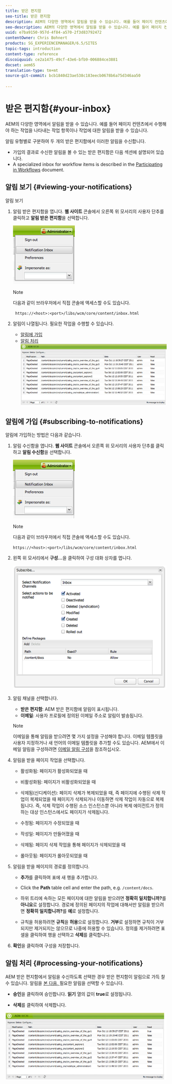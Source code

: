 ```yaml
---
title: 받은 편지함
seo-title: 받은 편지함
description: AEM의 다양한 영역에서 알림을 받을 수 있습니다. 예를 들어 페이지 컨텐츠에서 수행해야 하는 작업을 나타내는 작업 항목이나 작업에 대한 알림을 받을 수 있습니다.
seo-description: AEM의 다양한 영역에서 알림을 받을 수 있습니다. 예를 들어 페이지 컨텐츠에서 수행해야 하는 작업을 나타내는 작업 항목이나 작업에 대한 알림을 받을 수 있습니다.
uuid: e7ba9150-957d-4f84-a570-2f3d83792472
contentOwner: Chris Bohnert
products: SG_EXPERIENCEMANAGER/6.5/SITES
topic-tags: introduction
content-type: reference
discoiquuid: ce2a1475-49cf-43e6-bfb9-006884ce3881
docset: aem65
translation-type: tm+mt
source-git-commit: bcb1840d23ae538c183eecb0678b6a75d346aa50

---
```



# 받은 편지함{#your-inbox}

AEM의 다양한 영역에서 알림을 받을 수 있습니다. 예를 들어 페이지 컨텐츠에서 수행해야 하는 작업을 나타내는 작업 항목이나 작업에 대한 알림을 받을 수 있습니다.

알림 유형별로 구분하여 두 개의 받은 편지함에서 이러한 알림을 수신합니다.

* 가입의 결과로 수신한 알림을 볼 수 있는 받은 편지함은 다음 섹션에 설명되어 있습니다.
* A specialized inbox for workflow items is described in the [Participating in Workflows](/help/sites-classic-ui-authoring/classic-workflows-participating.md) document.

## 알림 보기 {#viewing-your-notifications}

알림 보기

1. 알림 받은 편지함을 엽니다. **웹 사이트** 콘솔에서 오른쪽 위 모서리의 사용자 단추를 클릭하고 **알림 받은 편지함**&#x200B;을 선택합니다.

   ![screen_shot_2012-02-08at105226am](assets/screen_shot_2012-02-08at105226am.png)

   >[!NOTE]
   >
   >다음과 같이 브라우저에서 직접 콘솔에 액세스할 수도 있습니다.
   >
   >
   >` https://<host>:<port>/libs/wcm/core/content/inbox.html`

1. 알림이 나열됩니다. 필요한 작업을 수행할 수 있습니다.

   * [알림에 가입](#subscribing-to-notifications)
   * [알림 처리](#processing-your-notifications)
   ![chlimage_1-4](assets/chlimage_1-4.jpeg)

## 알림에 가입 {#subscribing-to-notifications}

알림에 가입하는 방법은 다음과 같습니다.

1. 알림 수신함을 엽니다. **웹 사이트** 콘솔에서 오른쪽 위 모서리의 사용자 단추를 클릭하고 **알림 수신함**&#x200B;을 선택합니다.

   ![screen_shot_2012-02-08at105226am-1](assets/screen_shot_2012-02-08at105226am-1.png)

   >[!NOTE]
   >
   >다음과 같이 브라우저에서 직접 콘솔에 액세스할 수도 있습니다.
   >
   >
   >`https://<host>:<port>/libs/wcm/core/content/inbox.html`

1. 왼쪽 위 모서리에서 **구성...**&#x200B;을 클릭하여 구성 대화 상자를 엽니다.

   ![screen_shot_2012-02-08at111056am](assets/screen_shot_2012-02-08at111056am.png)

1. 알림 채널을 선택합니다.

   * **받은 편지함**: AEM 받은 편지함에 알림이 표시됩니다.
   * **이메일**: 사용자 프로필에 정의된 이메일 주소로 알림이 발송됩니다.
   >[!NOTE]
   >
   >이메일을 통해 알림을 받으려면 몇 가지 설정을 구성해야 합니다. 이메일 템플릿을 사용자 지정하거나 새 언어의 이메일 템플릿을 추가할 수도 있습니다. AEM에서 이메일 알림을 구성하려면 [이메일 알림 구성](/help/sites-administering/notification.md#configuringemailnotification)을 참조하십시오.

1. 알림을 받을 페이지 작업을 선택합니다.

   * 활성화됨: 페이지가 활성화되었을 때
   * 비활성화됨: 페이지가 비활성화되었을 때
   * 삭제됨(신디케이션): 페이지 삭제가 복제되었을 때, 즉 페이지에 수행된 삭제 작업이 복제되었을 때
페이지가 삭제되거나 이동하면 삭제 작업이 자동으로 복제됩니다. 즉, 삭제 작업이 수행된 소스 인스턴스뿐 아니라 복제 에이전트가 정의하는 대상 인스턴스에서도 페이지가 삭제됩니다.

   * 수정됨: 페이지가 수정되었을 때
   * 작성일: 페이지가 만들어졌을 때
   * 삭제됨: 페이지 삭제 작업을 통해 페이지가 삭제되었을 때
   * 롤아웃됨: 페이지가 롤아웃되었을 때

1. 알림을 받을 페이지의 경로를 정의합니다.

   * **추가**&#x200B;를 클릭하여 표에 새 행을 추가합니다.
   * Click the **Path** table cell and enter the path, e.g. `/content/docs`.

   * 하위 트리에 속하는 모든 페이지에 대한 알림을 받으려면 **정확히 일치합니까?**&#x200B;를 **아니요**로 설정합니다.
경로에 정의된 페이지의 작업에 대해서만 알림을 받으려면 **정확히 일치합니까?**&#x200B;를 **예**&#x200B;로 설정합니다.

   * 규칙을 허용하려면 **규칙**&#x200B;을 **허용**&#x200B;으로 설정합니다. **거부**&#x200B;로 설정하면 규칙이 거부되지만 제거되지는 않으므로 나중에 허용할 수 있습니다.
   정의를 제거하려면 표 셀을 클릭하여 행을 선택하고 **삭제**&#x200B;를 클릭합니다.

1. **확인**&#x200B;을 클릭하여 구성을 저장합니다.

## 알림 처리 {#processing-your-notifications}

AEM 받은 편지함에서 알림을 수신하도록 선택한 경우 받은 편지함이 알림으로 가득 찰 수 있습니다. 알림을 [본 다음, ](#viewing-your-notifications) 필요한 알림을 선택할 수 있습니다.

* **승인**&#x200B;을 클릭하여 승인합니다. **읽기** 열의 값이 **true**&#x200B;로 설정됩니다.

* **삭제**&#x200B;를 클릭하여 삭제합니다.

![chlimage_1-5](assets/chlimage_1-5.jpeg)
